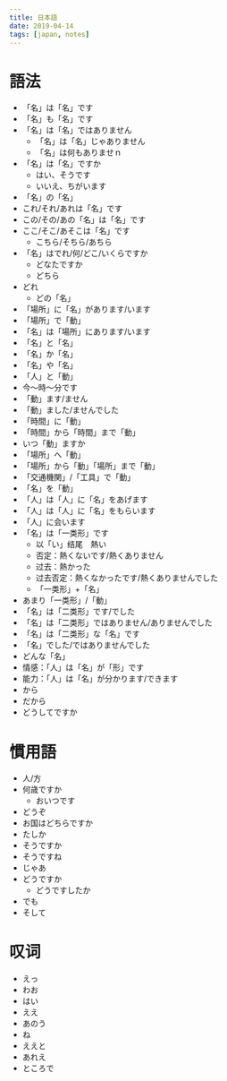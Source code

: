 ```yaml
---
title: 日本語
date: 2019-04-14
tags: [japan, notes]
---
```


# 語法

* 「名」は「名」です
* 「名」も「名」です
* 「名」は「名」ではありません
  * 「名」は「名」じゃありません
  * 「名」は何もありませｎ
* 「名」は「名」ですか
  * はい、そうです
  * いいえ、ちがいます
* 「名」の「名」
* これ/それ/あれは「名」です
* この/その/あの「名」は「名」です
* ここ/そこ/あそこは「名」です
  * こちら/そちら/あちら
* 「名」はでれ/何/どこ/いくらですか
  * どなたですか
  * どちら
* どれ
  * どの「名」
* 「場所」に「名」があります/います
* 「場所」で「動」
* 「名」は「場所」にあります/います
* 「名」と「名」
* 「名」か「名」
* 「名」や「名」
* 「人」と「動」
* 今〜時〜分です
* 「動」ます/ません
* 「動」ました/ませんでした
* 「時間」に「動」
* 「時間」から「時間」まで「動」
* いつ「動」ますか
* 「場所」へ「動」
* 「場所」から「動」「場所」まで「動」
* 「交通機関」/「工具」で「動」
* 「名」を「動」
* 「人」は「人」に「名」をあげます
* 「人」は「人」に「名」をもらいます
* 「人」に会います
* 「名」は「一类形」です
  * 以「い」结尾　熱い
  * 否定：熱くないです/熱くありません
  * 过去：熱かった
  * 过去否定：熱くなかったです/熱くありませんでした
  * 「一类形」+「名」
* あまり「一类形」/「動」
* 「名」は「二类形」です/でした
* 「名」は「二类形」ではありません/ありませんでした
* 「名」は「二类形」な「名」です
* 「名」でした/ではありませんでした
* どんな「名」
* 情感：「人」は「名」が「形」です
* 能力：「人」は「名」が分かります/できます
* から
* だから
* どうしてですか

<!--more-->

# 慣用語

* 人/方
* 何歳ですか
  * おいつです
* どうぞ
* お国はどちらですか
* たしか
* そうですか
* そうですね
* じゃあ
* どうですか
  * どうですしたか
* でも
* そして

# 叹词

* えっ
* わお
* はい
* ええ
* あのう
* ね
* ええと
* あれえ
* ところで

<!--more-->